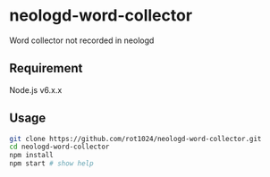 # neologd-word-collector

Word collector not recorded in neologd

## Requirement

Node.js v6.x.x

## Usage

```sh
git clone https://github.com/rot1024/neologd-word-collector.git
cd neologd-word-collector
npm install
npm start # show help
```
